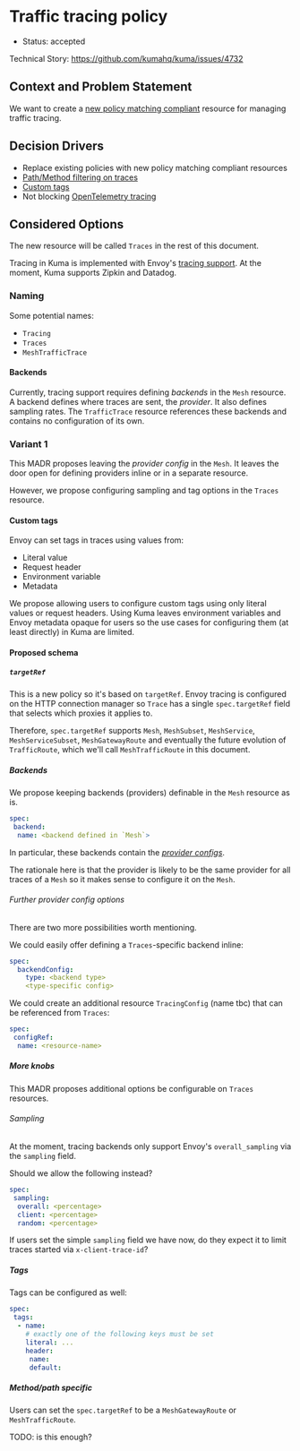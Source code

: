 # Traffic tracing policy

- Status: accepted

Technical Story: https://github.com/kumahq/kuma/issues/4732

## Context and Problem Statement

We want to create a [new policy matching compliant](https://github.com/kumahq/kuma/blob/22c157d4adac7f518b1b49939c7e9ea4d2a1876c/docs/madr/decisions/005-policy-matching.md)
resource for managing traffic tracing.

## Decision Drivers

- Replace existing policies with new policy matching compliant resources
- [Path/Method filtering on traces](https://github.com/kumahq/kuma/issues/3335)
- [Custom tags](https://github.com/kumahq/kuma/issues/3275)
- Not blocking [OpenTelemetry tracing](https://github.com/kumahq/kuma/issues/3690)

## Considered Options

The new resource will be called `Traces` in the rest of this document.

Tracing in Kuma is implemented with Envoy's [tracing
support](https://www.envoyproxy.io/docs/envoy/latest/intro/arch_overview/observability/tracing).
At the moment, Kuma supports Zipkin and Datadog.

### Naming

Some potential names:

- `Tracing`
- `Traces`
- `MeshTrafficTrace`

#### Backends

Currently, tracing support requires defining _backends_ in the `Mesh` resource. A backend defines where traces are sent, the _provider_. It also defines sampling rates. The `TrafficTrace` resource references these backends and contains no configuration of its own.

### Variant 1

This MADR proposes leaving the _provider config_ in the `Mesh`.
It leaves the door open for defining providers inline or in a separate
resource.

However, we propose configuring sampling and tag options in the `Traces`
resource.

#### Custom tags

Envoy can set tags in traces using values from:

- Literal value
- Request header
- Environment variable
- Metadata

We propose allowing users to configure custom tags using only literal values or
request headers. Using Kuma leaves environment variables and Envoy metadata
opaque for users so the use cases for configuring them (at least directly)
in Kuma are limited.

#### Proposed schema

##### `targetRef`

This is a new policy so it's based on `targetRef`. Envoy tracing is configured
on the HTTP connection manager so `Trace` has a single `spec.targetRef` field
that selects which proxies it applies to.

Therefore, `spec.targetRef` supports `Mesh`, `MeshSubset`, `MeshService`,
`MeshServiceSubset`, `MeshGatewayRoute` and eventually the future
evolution of `TrafficRoute`, which we'll call `MeshTrafficRoute` in this
document.

##### Backends

We propose keeping backends (providers) definable in the `Mesh` resource as is.

```yaml
spec:
 backend:
  name: <backend defined in `Mesh`>
```

In particular, these backends contain the [_provider
configs_](https://www.envoyproxy.io/docs/envoy/latest/api-v3/config/trace/v3/http_tracer.proto#envoy-v3-api-msg-config-trace-v3-tracing-http).

The rationale here is that the provider is likely to be the same provider for all
traces of a `Mesh` so it makes sense to configure it on the `Mesh`.

###### Further provider config options

There are two more possibilities worth mentioning.

We could easily offer defining a `Traces`-specific backend inline:

```yaml
spec:
  backendConfig:
    type: <backend type>
    <type-specific config>
```

We could create an additional resource `TracingConfig` (name tbc) that can be referenced
from `Traces`:

```yaml
spec:
 configRef:
  name: <resource-name>
```

##### More knobs

This MADR proposes additional options be configurable on `Traces` resources.

###### Sampling

At the moment, tracing backends only support Envoy's `overall_sampling` via the
`sampling` field.

Should we allow the following instead?

```yaml
spec:
 sampling:
  overall: <percentage>
  client: <percentage>
  random: <percentage>
```

If users set the simple `sampling` field we have now,
do they expect it to limit traces started via `x-client-trace-id`?

##### Tags

Tags can be configured as well:

```yaml
spec:
 tags:
  - name:
    # exactly one of the following keys must be set
    literal: ...
    header:
     name:
     default:
```

##### Method/path specific

Users can set the `spec.targetRef` to be a `MeshGatewayRoute` or
`MeshTrafficRoute`.

TODO: is this enough?
